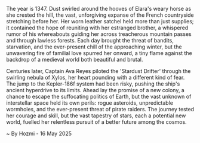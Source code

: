 
The year is 1347.  Dust swirled around the hooves of Elara's weary horse as she crested the hill, the vast, unforgiving expanse of the French countryside stretching before her.  Her worn leather satchel held more than just supplies; it contained the hope of reuniting with her estranged brother, a whispered rumor of his whereabouts guiding her across treacherous mountain passes and through lawless forests.  Each day brought the threat of bandits, starvation, and the ever-present chill of the approaching winter, but the unwavering fire of familial love spurred her onward, a tiny flame against the backdrop of a medieval world both beautiful and brutal.

Centuries later, Captain Ava Reyes piloted the 'Stardust Drifter' through the swirling nebula of Xylos, her heart pounding with a different kind of fear.  The jump to the Kepler-186f system had been risky, pushing the ship's ancient hyperdrive to its limits.  Ahead lay the promise of a new colony, a chance to escape the suffocating politics of Earth, but the vast unknown of interstellar space held its own perils: rogue asteroids, unpredictable wormholes, and the ever-present threat of pirate raiders.  The journey tested her courage and skill, but the vast tapestry of stars, each a potential new world, fuelled her relentless pursuit of a better future among the cosmos.

~ By Hozmi - 16 May 2025
